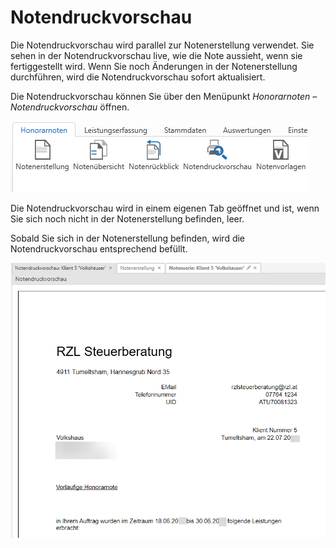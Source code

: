 # Notendruckvorschau

Die Notendruckvorschau wird parallel zur Notenerstellung verwendet. Sie
sehen in der Notendruckvorschau live, wie die Note aussieht, wenn sie
fertiggestellt wird. Wenn Sie noch Änderungen in der Notenerstellung
durchführen, wird die Notendruckvorschau sofort aktualisiert.

Die Notendruckvorschau können Sie über den Menüpunkt *Honorarnoten –
Notendruckvorschau* öffnen.

![](<img/image332.png>)

Die Notendruckvorschau wird in einem eigenen Tab geöffnet und ist, wenn
Sie sich noch nicht in der Notenerstellung befinden, leer.

Sobald Sie sich in der Notenerstellung befinden, wird die
Notendruckvorschau entsprechend befüllt.

![](<img/image333.png>)